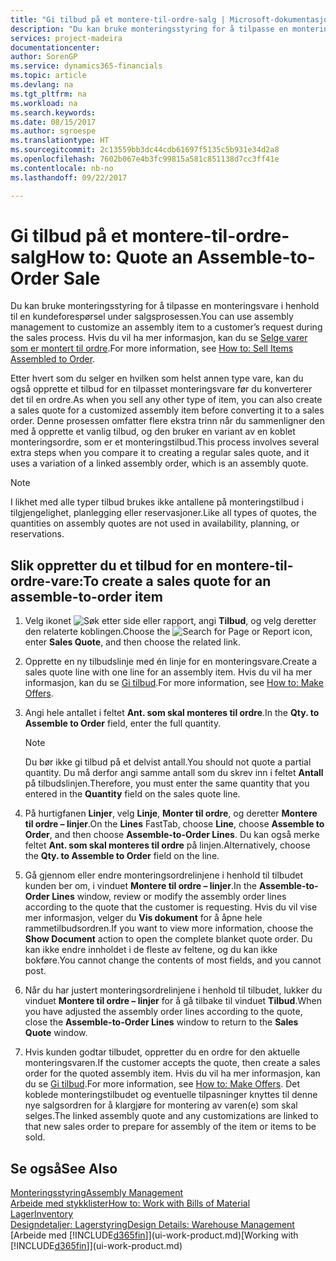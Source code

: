 ```yaml
---
title: "Gi tilbud på et montere-til-ordre-salg | Microsoft-dokumentasjon"
description: "Du kan bruke monteringsstyring for å tilpasse en monteringsvare i henhold til en kundeforespørsel under salgsprosessen."
services: project-madeira
documentationcenter: 
author: SorenGP
ms.service: dynamics365-financials
ms.topic: article
ms.devlang: na
ms.tgt_pltfrm: na
ms.workload: na
ms.search.keywords: 
ms.date: 08/15/2017
ms.author: sgroespe
ms.translationtype: HT
ms.sourcegitcommit: 2c13559bb3dc44cdb61697f5135c5b931e34d2a8
ms.openlocfilehash: 7602b067e4b3fc99815a581c851138d7cc3ff41e
ms.contentlocale: nb-no
ms.lasthandoff: 09/22/2017

---
```

# <a name="how-to-quote-an-assemble-to-order-sale"></a><span data-ttu-id="c3951-103">Gi tilbud på et montere-til-ordre-salg</span><span class="sxs-lookup"><span data-stu-id="c3951-103">How to: Quote an Assemble-to-Order Sale</span></span>
<span data-ttu-id="c3951-104">Du kan bruke monteringsstyring for å tilpasse en monteringsvare i henhold til en kundeforespørsel under salgsprosessen.</span><span class="sxs-lookup"><span data-stu-id="c3951-104">You can use assembly management to customize an assembly item to a customer’s request during the sales process.</span></span> <span data-ttu-id="c3951-105">Hvis du vil ha mer informasjon, kan du se [Selge varer som er montert til ordre](assembly-how-to-sell-items-assembled-to-order.md).</span><span class="sxs-lookup"><span data-stu-id="c3951-105">For more information, see [How to: Sell Items Assembled to Order](assembly-how-to-sell-items-assembled-to-order.md).</span></span>  

<span data-ttu-id="c3951-106">Etter hvert som du selger en hvilken som helst annen type vare, kan du også opprette et tilbud for en tilpasset monteringsvare før du konverterer det til en ordre.</span><span class="sxs-lookup"><span data-stu-id="c3951-106">As when you sell any other type of item, you can also create a sales quote for a customized assembly item before converting it to a sales order.</span></span> <span data-ttu-id="c3951-107">Denne prosessen omfatter flere ekstra trinn når du sammenligner den med å opprette et vanlig tilbud, og den bruker en variant av en koblet monteringsordre, som er et monteringstilbud.</span><span class="sxs-lookup"><span data-stu-id="c3951-107">This process involves several extra steps when you compare it to creating a regular sales quote, and it uses a variation of a linked assembly order, which is an assembly quote.</span></span>

> [!NOTE]  
>  <span data-ttu-id="c3951-108">I likhet med alle typer tilbud brukes ikke antallene på monteringstilbud i tilgjengelighet, planlegging eller reservasjoner.</span><span class="sxs-lookup"><span data-stu-id="c3951-108">Like all types of quotes, the quantities on assembly quotes are not used in availability, planning, or reservations.</span></span>  

## <a name="to-create-a-sales-quote-for-an-assemble-to-order-item"></a><span data-ttu-id="c3951-109">Slik oppretter du et tilbud for en montere-til-ordre-vare:</span><span class="sxs-lookup"><span data-stu-id="c3951-109">To create a sales quote for an assemble-to-order item</span></span>  
1.  <span data-ttu-id="c3951-110">Velg ikonet ![Søk etter side eller rapport](media/ui-search/search_small.png "Ikonet Søk etter side eller rapport"), angi **Tilbud**, og velg deretter den relaterte koblingen.</span><span class="sxs-lookup"><span data-stu-id="c3951-110">Choose the ![Search for Page or Report](media/ui-search/search_small.png "Search for Page or Report icon") icon, enter **Sales Quote**, and then choose the related link.</span></span>  
2.  <span data-ttu-id="c3951-111">Opprette en ny tilbudslinje med én linje for en monteringsvare.</span><span class="sxs-lookup"><span data-stu-id="c3951-111">Create a sales quote line with one line for an assembly item.</span></span> <span data-ttu-id="c3951-112">Hvis du vil ha mer informasjon, kan du se [Gi tilbud](sales-how-make-offers.md).</span><span class="sxs-lookup"><span data-stu-id="c3951-112">For more information, see [How to: Make Offers](sales-how-make-offers.md).</span></span>  
3.  <span data-ttu-id="c3951-113">Angi hele antallet i feltet **Ant. som skal monteres til ordre**.</span><span class="sxs-lookup"><span data-stu-id="c3951-113">In the **Qty. to Assemble to Order** field, enter the full quantity.</span></span>

    > [!NOTE]  
    >  <span data-ttu-id="c3951-114">Du bør ikke gi tilbud på et delvist antall.</span><span class="sxs-lookup"><span data-stu-id="c3951-114">You should not quote a partial quantity.</span></span> <span data-ttu-id="c3951-115">Du må derfor angi samme antall som du skrev inn i feltet **Antall** på tilbudslinjen.</span><span class="sxs-lookup"><span data-stu-id="c3951-115">Therefore, you must enter the same quantity that you entered in the **Quantity** field on the sales quote line.</span></span>  

4.  <span data-ttu-id="c3951-116">På hurtigfanen **Linjer**, velg **Linje**, **Monter til ordre**, og deretter **Montere til ordre – linjer**.</span><span class="sxs-lookup"><span data-stu-id="c3951-116">On the **Lines** FastTab, choose **Line**, choose **Assemble to Order**, and then choose **Assemble-to-Order Lines**.</span></span> <span data-ttu-id="c3951-117">Du kan også merke feltet **Ant. som skal monteres til ordre** på linjen.</span><span class="sxs-lookup"><span data-stu-id="c3951-117">Alternatively, choose the **Qty. to Assemble to Order** field on the line.</span></span>  
5.  <span data-ttu-id="c3951-118">Gå gjennom eller endre monteringsordrelinjene i henhold til tilbudet kunden ber om, i vinduet **Montere til ordre – linjer**.</span><span class="sxs-lookup"><span data-stu-id="c3951-118">In the **Assemble-to-Order Lines** window, review or modify the assembly order lines according to the quote that the customer is requesting.</span></span> <span data-ttu-id="c3951-119">Hvis du vil vise mer informasjon, velger du **Vis dokument** for å åpne hele rammetilbudsordren.</span><span class="sxs-lookup"><span data-stu-id="c3951-119">If you want to view more information, choose the **Show Document** action to open the complete blanket quote order.</span></span> <span data-ttu-id="c3951-120">Du kan ikke endre innholdet i de fleste av feltene, og du kan ikke bokføre.</span><span class="sxs-lookup"><span data-stu-id="c3951-120">You cannot change the contents of most fields, and you cannot post.</span></span>  
6.  <span data-ttu-id="c3951-121">Når du har justert monteringsordrelinjene i henhold til tilbudet, lukker du vinduet **Montere til ordre – linjer** for å gå tilbake til vinduet **Tilbud**.</span><span class="sxs-lookup"><span data-stu-id="c3951-121">When you have adjusted the assembly order lines according to the quote, close the **Assemble-to-Order Lines** window to return to the **Sales Quote** window.</span></span>  
7.  <span data-ttu-id="c3951-122">Hvis kunden godtar tilbudet, oppretter du en ordre for den aktuelle monteringsvaren.</span><span class="sxs-lookup"><span data-stu-id="c3951-122">If the customer accepts the quote, then create a sales order for the quoted assembly item.</span></span> <span data-ttu-id="c3951-123">Hvis du vil ha mer informasjon, kan du se [Gi tilbud](sales-how-make-offers.md).</span><span class="sxs-lookup"><span data-stu-id="c3951-123">For more information, see [How to: Make Offers](sales-how-make-offers.md).</span></span> <span data-ttu-id="c3951-124">Det koblede monteringstilbudet og eventuelle tilpasninger knyttes til denne nye salgsordren for å klargjøre for montering av varen(e) som skal selges.</span><span class="sxs-lookup"><span data-stu-id="c3951-124">The linked assembly quote and any customizations are linked to that new sales order to prepare for assembly of the item or items to be sold.</span></span>  

## <a name="see-also"></a><span data-ttu-id="c3951-125">Se også</span><span class="sxs-lookup"><span data-stu-id="c3951-125">See Also</span></span>  
[<span data-ttu-id="c3951-126">Monteringsstyring</span><span class="sxs-lookup"><span data-stu-id="c3951-126">Assembly Management</span></span>](assembly-assemble-items.md)  
[<span data-ttu-id="c3951-127">Arbeide med stykklister</span><span class="sxs-lookup"><span data-stu-id="c3951-127">How to: Work with Bills of Material</span></span>](inventory-how-work-BOMs.md)  
[<span data-ttu-id="c3951-128">Lager</span><span class="sxs-lookup"><span data-stu-id="c3951-128">Inventory</span></span>](inventory-manage-inventory.md)  
[<span data-ttu-id="c3951-129">Designdetaljer: Lagerstyring</span><span class="sxs-lookup"><span data-stu-id="c3951-129">Design Details: Warehouse Management</span></span>](design-details-warehouse-management.md)  
<span data-ttu-id="c3951-130">[Arbeide med [!INCLUDE[d365fin](includes/d365fin_md.md)]](ui-work-product.md)</span><span class="sxs-lookup"><span data-stu-id="c3951-130">[Working with [!INCLUDE[d365fin](includes/d365fin_md.md)]](ui-work-product.md)</span></span>

